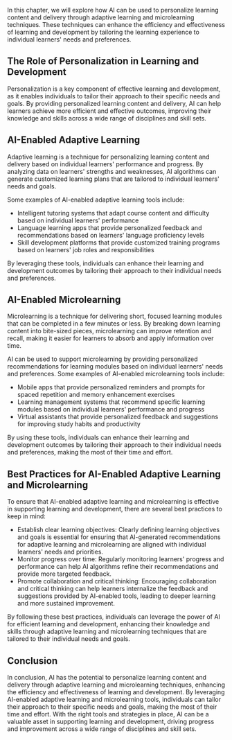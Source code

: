 
In this chapter, we will explore how AI can be used to personalize learning content and delivery through adaptive learning and microlearning techniques. These techniques can enhance the efficiency and effectiveness of learning and development by tailoring the learning experience to individual learners' needs and preferences.

The Role of Personalization in Learning and Development
-------------------------------------------------------

Personalization is a key component of effective learning and development, as it enables individuals to tailor their approach to their specific needs and goals. By providing personalized learning content and delivery, AI can help learners achieve more efficient and effective outcomes, improving their knowledge and skills across a wide range of disciplines and skill sets.

AI-Enabled Adaptive Learning
----------------------------

Adaptive learning is a technique for personalizing learning content and delivery based on individual learners' performance and progress. By analyzing data on learners' strengths and weaknesses, AI algorithms can generate customized learning plans that are tailored to individual learners' needs and goals.

Some examples of AI-enabled adaptive learning tools include:

* Intelligent tutoring systems that adapt course content and difficulty based on individual learners' performance
* Language learning apps that provide personalized feedback and recommendations based on learners' language proficiency levels
* Skill development platforms that provide customized training programs based on learners' job roles and responsibilities

By leveraging these tools, individuals can enhance their learning and development outcomes by tailoring their approach to their individual needs and preferences.

AI-Enabled Microlearning
------------------------

Microlearning is a technique for delivering short, focused learning modules that can be completed in a few minutes or less. By breaking down learning content into bite-sized pieces, microlearning can improve retention and recall, making it easier for learners to absorb and apply information over time.

AI can be used to support microlearning by providing personalized recommendations for learning modules based on individual learners' needs and preferences. Some examples of AI-enabled microlearning tools include:

* Mobile apps that provide personalized reminders and prompts for spaced repetition and memory enhancement exercises
* Learning management systems that recommend specific learning modules based on individual learners' performance and progress
* Virtual assistants that provide personalized feedback and suggestions for improving study habits and productivity

By using these tools, individuals can enhance their learning and development outcomes by tailoring their approach to their individual needs and preferences, making the most of their time and effort.

Best Practices for AI-Enabled Adaptive Learning and Microlearning
-----------------------------------------------------------------

To ensure that AI-enabled adaptive learning and microlearning is effective in supporting learning and development, there are several best practices to keep in mind:

* Establish clear learning objectives: Clearly defining learning objectives and goals is essential for ensuring that AI-generated recommendations for adaptive learning and microlearning are aligned with individual learners' needs and priorities.
* Monitor progress over time: Regularly monitoring learners' progress and performance can help AI algorithms refine their recommendations and provide more targeted feedback.
* Promote collaboration and critical thinking: Encouraging collaboration and critical thinking can help learners internalize the feedback and suggestions provided by AI-enabled tools, leading to deeper learning and more sustained improvement.

By following these best practices, individuals can leverage the power of AI for efficient learning and development, enhancing their knowledge and skills through adaptive learning and microlearning techniques that are tailored to their individual needs and goals.

Conclusion
----------

In conclusion, AI has the potential to personalize learning content and delivery through adaptive learning and microlearning techniques, enhancing the efficiency and effectiveness of learning and development. By leveraging AI-enabled adaptive learning and microlearning tools, individuals can tailor their approach to their specific needs and goals, making the most of their time and effort. With the right tools and strategies in place, AI can be a valuable asset in supporting learning and development, driving progress and improvement across a wide range of disciplines and skill sets.
